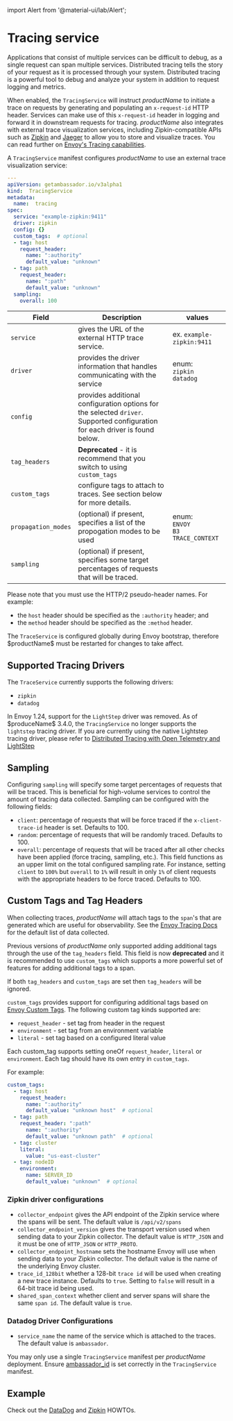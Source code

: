import Alert from '@material-ui/lab/Alert';

# Tracing service

Applications that consist of multiple services can be difficult to debug, as a single request can span multiple services. Distributed tracing tells the story of your request as it is processed through your system. Distributed tracing is a powerful tool to debug and analyze your system in addition to request logging and metrics.

When enabled, the `TracingService` will instruct $productName$ to initiate a trace on requests by generating and populating an `x-request-id` HTTP header. Services can make use of this `x-request-id` header in logging and forward it in downstream requests for tracing. $productName$ also integrates with external trace visualization services, including Zipkin-compatible APIs such as [Zipkin](https://zipkin.io/) and [Jaeger](https://github.com/jaegertracing/) to allow you to store and visualize traces. You can read further on [Envoy's Tracing capabilities](https://www.envoyproxy.io/docs/envoy/latest/intro/arch_overview/observability/tracing).

A `TracingService` manifest configures $productName$ to use an external trace visualization service:

```yaml
---
apiVersion: getambassador.io/v3alpha1
kind:  TracingService
metadata:
  name:  tracing
spec:
  service: "example-zipkin:9411"
  driver: zipkin
  config: {}
  custom_tags:  # optional
  - tag: host
    request_header: 
      name: ":authority"
      default_value: "unknown"
  - tag: path
    request_header: 
      name: ":path"
      default_value: "unknown"
  sampling:
    overall: 100
```

| Field     | Description | values |
| --------- | ----------- | ------------- |
| `service` | gives the URL of the external HTTP trace service. | ex. `example-zipkin:9411` |
| `driver`  | provides the driver information that handles communicating with the service | enum:<br/>`zipkin`<br/>`datadog` |
| `config` | provides additional configuration options for the selected `driver`. Supported configuration for each driver is found below. | |
| `tag_headers` | **Deprecated** - it is recommend that you switch to using `custom_tags`| |
| `custom_tags` | configure tags to attach to traces. See section below for more details. | |
| `propagation_modes` | (optional) if present, specifies a list of the propogation modes to be used | enum: <br/>`ENVOY`<br/>`B3`<br/>`TRACE_CONTEXT` |
| `sampling` | (optional) if present, specifies some target percentages of requests that will be traced. | |

Please note that you must use the HTTP/2 pseudo-header names. For example:

- the `host` header should be specified as the `:authority` header; and
- the `method` header should be specified as the `:method` header.


<Alert severity="info">
The <code>TraceService</code> is configured globally during Envoy bootstrap, therefore $productName$ must be restarted for changes to take affect.
</Alert>


## Supported Tracing Drivers

The `TraceService` currently supports the following drivers:

- `zipkin`
- `datadog`

<Alert severity="warning">
In Envoy 1.24, support for the <code>LightStep</code> driver was removed. As of $produceName$ 3.4.0, the <code>TracingService</code> no longer supports the <code>lightstep</code> tracing driver. If you are currently using the native Lightstep tracing driver, please refer to <a href="howtos/tracing-lightstep/">Distributed Tracing with Open Telemetry and LightStep</a>
</Alert>

## Sampling

Configuring `sampling` will specify some target percentages of requests that will be traced. This is beneficial for high-volume services to control the amount of tracing data collected. Sampling can be configured with the following fields:

- `client`: percentage of requests that will be force traced if the `x-client-trace-id` header is set. Defaults to 100.
- `random`: percentage of requests that will be randomly traced. Defaults to 100.
- `overall`: percentage of requests that will be traced after all other checks have been applied (force tracing, sampling, etc.).
This field functions as an upper limit on the total configured sampling rate. For instance, setting `client`
to `100%` but `overall` to `1%` will result in only `1%` of client requests with the appropriate headers to be force
traced. Defaults to 100.

## Custom Tags and Tag Headers

When collecting traces, $productName$ will attach tags to the `span`'s that are generated which are useful for observability. See the [Envoy Tracing Docs](https://www.envoyproxy.io/docs/envoy/latest/intro/arch_overview/observability/tracing#what-data-each-trace-contains) for the default list of data collected.

Previous versions of $productName$ only supported adding additional tags through the use of the `tag_headers` field. This field is now **deprecated** and it is recommended to use `custom_tags` which supports a more powerful set of features for adding additional tags to a span.

<Alert severity="info">
If both <code>tag_headers</code> and <code>custom_tags</code> are set then <code>tag_headers</code> will be ignored.
</Alert>

`custom_tags` provides support for configuring additional tags based on [Envoy Custom Tags](https://www.envoyproxy.io/docs/envoy/latest/api-v3/type/tracing/v3/custom_tag.proto%23custom-tag). The following custom tag kinds supported are:

- `request_header` - set tag from header in the request
- `environment` - set tag from an environment variable
- `literal` -  set tag based on a configured literal value

Each custom_tag supports setting oneOf `request_header`, `literal` or `environment`. Each tag should have its own entry in `custom_tags`.

For example:

```yaml
custom_tags:
  - tag: host
    request_header: 
      name: ":authority"
      default_value: "unknown host"  # optional
  - tag: path
    request_header: ":path"
      name: ":authority"
      default_value: "unknown path"  # optional
  - tag: cluster
    literal:
      value: "us-east-cluster"
  - tag: nodeID
    environment:
      name: SERVER_ID
      default_value: "unknown"  # optional
```

### Zipkin driver configurations

- `collector_endpoint` gives the API endpoint of the Zipkin service where the spans will be sent. The default value is `/api/v2/spans`
- `collector_endpoint_version` gives the transport version used when sending data to your Zipkin collector. The default value is `HTTP_JSON` and it must be one of `HTTP_JSON` or `HTTP_PROTO`.
- `collector_endpoint_hostname` sets the hostname Envoy will use when sending data to your Zipkin collector. The default value is the name of the underlying Envoy cluster.
- `trace_id_128bit` whether a 128-bit `trace id` will be used when creating a new trace instance. Defaults to `true`. Setting to `false` will result in a 64-bit trace id being used.
- `shared_span_context` whether client and server spans will share the same `span id`. The default value is `true`.

### Datadog Driver Configurations

- `service_name` the name of the service which is attached to the traces. The default value is `ambassador`.

You may only use a single `TracingService` manifest per $productName$ deployment. Ensure [ambassador_id](../../running#ambassador_id) is set correctly in the `TracingService` manifest.

## Example

Check out the [DataDog](../../../../howtos/tracing-datadog) and [Zipkin](../../../../howtos/tracing-zipkin) HOWTOs.

